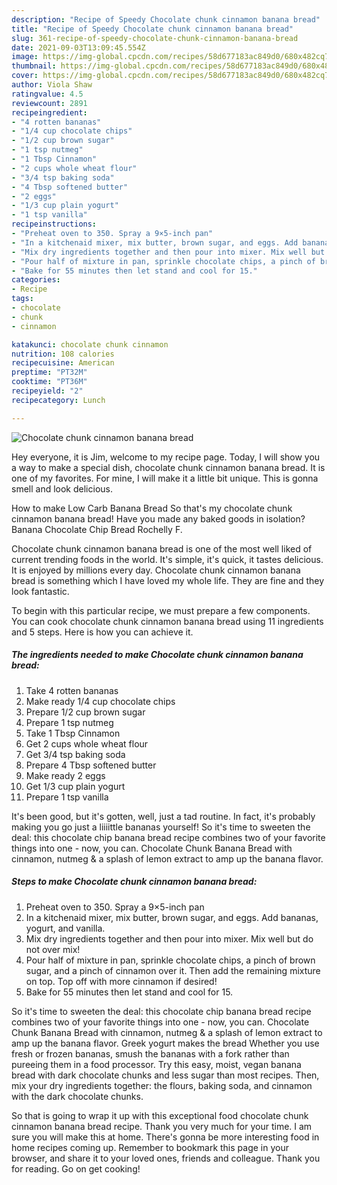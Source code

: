 ```yaml
---
description: "Recipe of Speedy Chocolate chunk cinnamon banana bread"
title: "Recipe of Speedy Chocolate chunk cinnamon banana bread"
slug: 361-recipe-of-speedy-chocolate-chunk-cinnamon-banana-bread
date: 2021-09-03T13:09:45.554Z
image: https://img-global.cpcdn.com/recipes/58d677183ac849d0/680x482cq70/chocolate-chunk-cinnamon-banana-bread-recipe-main-photo.jpg
thumbnail: https://img-global.cpcdn.com/recipes/58d677183ac849d0/680x482cq70/chocolate-chunk-cinnamon-banana-bread-recipe-main-photo.jpg
cover: https://img-global.cpcdn.com/recipes/58d677183ac849d0/680x482cq70/chocolate-chunk-cinnamon-banana-bread-recipe-main-photo.jpg
author: Viola Shaw
ratingvalue: 4.5
reviewcount: 2891
recipeingredient:
- "4 rotten bananas"
- "1/4 cup chocolate chips"
- "1/2 cup brown sugar"
- "1 tsp nutmeg"
- "1 Tbsp Cinnamon"
- "2 cups whole wheat flour"
- "3/4 tsp baking soda"
- "4 Tbsp softened butter"
- "2 eggs"
- "1/3 cup plain yogurt"
- "1 tsp vanilla"
recipeinstructions:
- "Preheat oven to 350. Spray a 9×5-inch pan"
- "In a kitchenaid mixer, mix butter, brown sugar, and eggs. Add bananas, yogurt, and vanilla."
- "Mix dry ingredients together and then pour into mixer. Mix well but do not over mix!"
- "Pour half of mixture in pan, sprinkle chocolate chips, a pinch of brown sugar, and a pinch of cinnamon over it. Then add the remaining mixture on top. Top off with more cinnamon if desired!"
- "Bake for 55 minutes then let stand and cool for 15."
categories:
- Recipe
tags:
- chocolate
- chunk
- cinnamon

katakunci: chocolate chunk cinnamon 
nutrition: 108 calories
recipecuisine: American
preptime: "PT32M"
cooktime: "PT36M"
recipeyield: "2"
recipecategory: Lunch

---
```



![Chocolate chunk cinnamon banana bread](https://img-global.cpcdn.com/recipes/58d677183ac849d0/680x482cq70/chocolate-chunk-cinnamon-banana-bread-recipe-main-photo.jpg)

Hey everyone, it is Jim, welcome to my recipe page. Today, I will show you a way to make a special dish, chocolate chunk cinnamon banana bread. It is one of my favorites. For mine, I will make it a little bit unique. This is gonna smell and look delicious.

How to make Low Carb Banana Bread So that&#39;s my chocolate chunk cinnamon banana bread! Have you made any baked goods in isolation? Banana Chocolate Chip Bread Rochelly F.

Chocolate chunk cinnamon banana bread is one of the most well liked of current trending foods in the world. It's simple, it's quick, it tastes delicious. It is enjoyed by millions every day. Chocolate chunk cinnamon banana bread is something which I have loved my whole life. They are fine and they look fantastic.


To begin with this particular recipe, we must prepare a few components. You can cook chocolate chunk cinnamon banana bread using 11 ingredients and 5 steps. Here is how you can achieve it.

<!--inarticleads1-->

##### The ingredients needed to make Chocolate chunk cinnamon banana bread:

1. Take 4 rotten bananas
1. Make ready 1/4 cup chocolate chips
1. Prepare 1/2 cup brown sugar
1. Prepare 1 tsp nutmeg
1. Take 1 Tbsp Cinnamon
1. Get 2 cups whole wheat flour
1. Get 3/4 tsp baking soda
1. Prepare 4 Tbsp softened butter
1. Make ready 2 eggs
1. Get 1/3 cup plain yogurt
1. Prepare 1 tsp vanilla


It&#39;s been good, but it&#39;s gotten, well, just a tad routine. In fact, it&#39;s probably making you go just a liiiittle bananas yourself! So it&#39;s time to sweeten the deal: this chocolate chip banana bread recipe combines two of your favorite things into one - now, you can. Chocolate Chunk Banana Bread with cinnamon, nutmeg &amp; a splash of lemon extract to amp up the banana flavor. 

<!--inarticleads2-->

##### Steps to make Chocolate chunk cinnamon banana bread:

1. Preheat oven to 350. Spray a 9×5-inch pan
1. In a kitchenaid mixer, mix butter, brown sugar, and eggs. Add bananas, yogurt, and vanilla.
1. Mix dry ingredients together and then pour into mixer. Mix well but do not over mix!
1. Pour half of mixture in pan, sprinkle chocolate chips, a pinch of brown sugar, and a pinch of cinnamon over it. Then add the remaining mixture on top. Top off with more cinnamon if desired!
1. Bake for 55 minutes then let stand and cool for 15.


So it&#39;s time to sweeten the deal: this chocolate chip banana bread recipe combines two of your favorite things into one - now, you can. Chocolate Chunk Banana Bread with cinnamon, nutmeg &amp; a splash of lemon extract to amp up the banana flavor. Greek yogurt makes the bread Whether you use fresh or frozen bananas, smush the bananas with a fork rather than pureeing them in a food processor. Try this easy, moist, vegan banana bread with dark chocolate chunks and less sugar than most recipes. Then, mix your dry ingredients together: the flours, baking soda, and cinnamon with the dark chocolate chunks. 

So that is going to wrap it up with this exceptional food chocolate chunk cinnamon banana bread recipe. Thank you very much for your time. I am sure you will make this at home. There's gonna be more interesting food in home recipes coming up. Remember to bookmark this page in your browser, and share it to your loved ones, friends and colleague. Thank you for reading. Go on get cooking!
